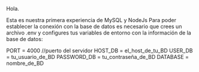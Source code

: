 Hola.

Esta es nuestra primera experiencia de MySQL y NodeJs
Para poder establecer la conexión con la base de datos es necesario que crees un archivo .env y configures tus variables de entorno con la información de la base de datos:

PORT = 4000 //puerto del servidor 
HOST_DB = el_host_de_tu_BD
USER_DB = tu_usuario_de_BD
PASSWORD_DB = tu_contraseña_de_BD
DATABASE = nombre_de_BD